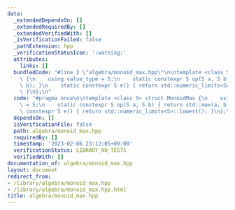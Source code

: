 ```yaml
---
data:
  _extendedDependsOn: []
  _extendedRequiredBy: []
  _extendedVerifiedWith: []
  _isVerificationFailed: false
  _pathExtension: hpp
  _verificationStatusIcon: ':warning:'
  attributes:
    links: []
  bundledCode: "#line 2 \"algebra/monoid_max.hpp\"\n\ntemplate <class S> struct MonoidMax\
    \ {\n    using value_type = S;\n    static constexpr S op(S a, S b) { return std::max(a,\
    \ b); }\n    static constexpr S e() { return std::numeric_limits<S>::lowest();\
    \ }\n};\n"
  code: "#pragma once\n\ntemplate <class S> struct MonoidMax {\n    using value_type\
    \ = S;\n    static constexpr S op(S a, S b) { return std::max(a, b); }\n    static\
    \ constexpr S e() { return std::numeric_limits<S>::lowest(); }\n};\n"
  dependsOn: []
  isVerificationFile: false
  path: algebra/monoid_max.hpp
  requiredBy: []
  timestamp: '2023-02-06 23:12:05+09:00'
  verificationStatus: LIBRARY_NO_TESTS
  verifiedWith: []
documentation_of: algebra/monoid_max.hpp
layout: document
redirect_from:
- /library/algebra/monoid_max.hpp
- /library/algebra/monoid_max.hpp.html
title: algebra/monoid_max.hpp
---
```

